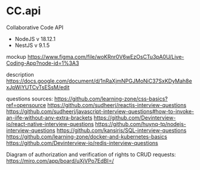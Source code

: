 # CC.api
Collaborative Code API

- NodeJS v 18.12.1
- NestJS v 9.1.5

mockup https://www.figma.com/file/woKRnr0V6wEzOsCTu3pA0U/Live-Coding-App?node-id=1%3A3

description https://docs.google.com/document/d/1nRaXjmNPGJMoNiC37SxKDyMah8exJpWiYUTCvTsESsM/edit

questions sources: https://github.com/learning-zone/css-basics?ref=opensource https://github.com/sudheerj/reactjs-interview-questions https://github.com/sudheerj/javascript-interview-questions#how-to-invoke-an-iife-without-any-extra-brackets https://github.com/Devinterview-io/react-native-interview-questions https://github.com/huynq-tp/nodejs-interview-questions https://github.com/kansiris/SQL-interview-questions https://github.com/learning-zone/docker-and-kubernetes-basics https://github.com/Devinterview-io/redis-interview-questions


Diagram of authorization and verification of rights to CRUD requests: https://miro.com/app/board/uXjVPo7EdBI=/
